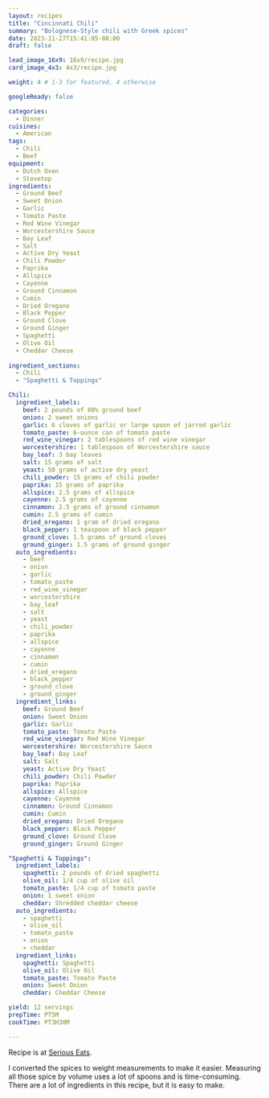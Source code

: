 ```yaml
---
layout: recipes
title: "Cincinnati Chili"
summary: "Bolognese-Style chili with Greek spices"
date: 2023-11-27T15:41:05-08:00
draft: false

lead_image_16x9: 16x9/recipe.jpg
card_image_4x3: 4x3/recipe.jpg

weight: 4 # 1-3 for featured, 4 otherwise

googleReady: false

categories:
  - Dinner
cuisines:
  - American
tags:
  - Chili
  - Beef
equipment:
  - Dutch Oven
  - Stovetop
ingredients:
  - Ground Beef
  - Sweet Onion
  - Garlic
  - Tomato Paste
  - Red Wine Vinegar
  - Worcestershire Sauce
  - Bay Leaf
  - Salt
  - Active Dry Yeast
  - Chili Powder
  - Paprika
  - Allspice
  - Cayenne
  - Ground Cinnamon
  - Cumin
  - Dried Oregano
  - Black Pepper
  - Ground Clove
  - Ground Ginger
  - Spaghetti
  - Olive Oil
  - Cheddar Cheese
  
ingredient_sections:
  - Chili
  - "Spaghetti & Toppings"

Chili:
  ingredient_labels:
    beef: 2 pounds of 80% ground beef
    onion: 2 sweet onions
    garlic: 6 cloves of garlic or large spoon of jarred garlic
    tomato_paste: 6-ounce can of tomato paste
    red_wine_vinegar: 2 tablespoons of red wine vinegar
    worcestershire: 1 tablespoon of Worcestershire sauce
    bay_leaf: 3 bay leaves
    salt: 15 grams of salt
    yeast: 50 grams of active dry yeast
    chili_powder: 15 grams of chili powder
    paprika: 15 grams of paprika
    allspice: 2.5 grams of allspice
    cayenne: 2.5 grams of cayenne
    cinnamon: 2.5 grams of ground cinnamon
    cumin: 2.5 grams of cumin
    dried_oregano: 1 gram of dried oregano
    black_pepper: 1 teaspoon of black pepper
    ground_clove: 1.5 grams of ground cloves
    ground_ginger: 1.5 grams of ground ginger
  auto_ingredients:
    - beef
    - onion
    - garlic
    - tomato_paste
    - red_wine_vinegar
    - worcestershire
    - bay_leaf
    - salt
    - yeast
    - chili_powder
    - paprika
    - allspice
    - cayenne
    - cinnamon
    - cumin
    - dried_oregano
    - black_pepper
    - ground_clove
    - ground_ginger
  ingredient_links:
    beef: Ground Beef
    onion: Sweet Onion
    garlic: Garlic
    tomato_paste: Tomato Paste
    red_wine_vinegar: Red Wine Vinegar
    worcestershire: Worcestershire Sauce
    bay_leaf: Bay Leaf
    salt: Salt
    yeast: Active Dry Yeast
    chili_powder: Chili Powder
    paprika: Paprika
    allspice: Allspice
    cayenne: Cayenne
    cinnamon: Ground Cinnamon
    cumin: Cumin
    dried_oregano: Dried Oregano
    black_pepper: Black Pepper
    ground_clove: Ground Clove
    ground_ginger: Ground Ginger

"Spaghetti & Toppings":
  ingredient_labels:
    spaghetti: 2 pounds of dried spaghetti
    olive_oil: 1/4 cup of olive oil
    tomato_paste: 1/4 cup of tomato paste
    onion: 1 sweet onion
    cheddar: Shredded cheddar cheese
  auto_ingredients:
    - spaghetti
    - olive_oil
    - tomato_paste
    - onion
    - cheddar
  ingredient_links:
    spaghetti: Spaghetti
    olive_oil: Olive Oil
    tomato_paste: Tomato Paste
    onion: Sweet Onion
    cheddar: Cheddar Cheese

yield: 12 servings
prepTime: PT5M
cookTime: PT3H30M

---
```


Recipe is at [Serious Eats](https://www.seriouseats.com/cincinnati-chili-recipe-8402230).

I converted the spices to weight measurements to make it easier. Measuring all those spice by volume uses a lot of
spoons and is time-consuming. There are a lot of ingredients in this recipe, but it is easy to make.
